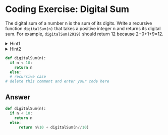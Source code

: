 # Coding Exercise: Digital Sum
The digital sum of a number n is the sum of its digits. Write a recursive function `digitalSum(n)` that takes a positive integer n and returns its digital sum. For example, `digitalSum(2019)` should return 12 because 2+0+1+9=12.
<details>
  <summary>
    Hint1
  </summary>
  
  ![image](https://github.com/ansilmbabl/CS-circle-python/assets/86063895/40be9fe7-8c98-42af-b2c4-2dfcca226187)

</details>
<details>
  <summary>
    Hint2
  </summary>
  
  ![image](https://github.com/ansilmbabl/CS-circle-python/assets/86063895/6315a71d-8a93-4572-9511-7e124bf6140a)

</details>

```python
def digitalSum(n):
  if n < 10:
    return n
  else:
  # recursive case
# delete this comment and enter your code here
```
## Answer
```python
def digitalSum(n):
  if n < 10:
    return n
  else:
      return n%10 + digitalSum(n//10)
```

